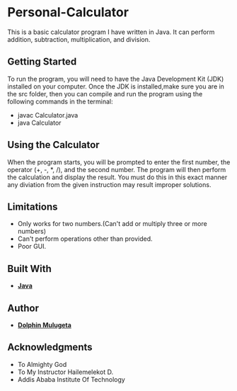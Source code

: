# Personal-Calculator

This is a basic calculator program I have written in Java. It can perform addition, subtraction, multiplication, and division.

## Getting Started

To run the program, you will need to have the Java Development Kit (JDK) installed on your computer. Once the JDK is installed,make sure you are in the  src folder, then you can compile and run the program using the following commands in the terminal:

* javac Calculator.java
* java Calculator

## Using the Calculator

When the program starts, you will be prompted to enter the first number, the operator (+, -, *, /), and the second number. The program will then perform the calculation and display the result.
You must do this in this exact manner any diviation from the given instruction may result improper solutions.

## Limitations
- Only works for two numbers.(Can't add or multiply three or more numbers)
- Can't perform operations other than provided.
- Poor GUI.

## Built With

* [**Java**](https://www.java.com/en/) 

## Author

*  [**Dolphin Mulugeta**](https://github.com/Dooyo)

## Acknowledgments

* To Almighty God
* To My Instructor Hailemelekot D.
* Addis Ababa Institute Of Technology
  
